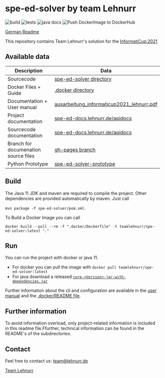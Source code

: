 # spe-ed-solver by team Lehnurr

![build](https://github.com/Lehnurr/spe-ed-solver/workflows/Build/badge.svg)
![tests](https://github.com/Lehnurr/spe-ed-solver/workflows/Tests/badge.svg)
![java docs](https://github.com/Lehnurr/spe-ed-solver/workflows/Update%20Html%20JavaDocs/badge.svg?event=push)
![Push DockerImage to DockerHub](https://github.com/Lehnurr/spe-ed-solver/workflows/Push%20DockerImage%20to%20DockerHub/badge.svg)

[German Readme](README.de-DE.md)

This repository contains Team Lehnurr's solution for the [InformatiCup:2021](https://github.com/informatiCup/informatiCup2021)

## Available data
Description | Data
------------ | -------------
Sourcecode | [spe-ed-solver directory](spe-ed-solver)
Docker Files + Guide | [.docker directory](.docker)
Documentation + User manual | [ausarbeitung_informaticup2021_lehnurr.pdf](elaboration/ausarbeitung_informaticup2021_lehnurr.pdf)
Project documentation | [spe-ed-docs.lehnurr.de/apidocs](https://spe-ed-docs.lehnurr.de/index.html)
Sourcecode documentation | [spe-ed-docs.lehnurr.de/apidocs](https://spe-ed-docs.lehnurr.de/apidocs/index.html)
Branch for documenation source files | [gh-pages branch](https://github.com/Lehnurr/spe-ed-solver/tree/gh-pages)
Python Prototype | [spe-ed-solver-prototype](https://github.com/Lehnurr/spe-ed-solver-prototype)


## Build

The Java 11 JDK and maven are required to compile the project. Other dependencies are provided automatically by maven. Just call 

`mvn package -f spe-ed-solver/pom.xml`.

To Build a Docker Image you can call

`docker build --pull --rm -f ".docker/Dockerfile" -t teamlehnurr/spe-ed-solver:latest "."`

## Run
You can run the project with docker or java 11.

- For docker you can pull the image with `docker pull teamlehnurr/spe-ed-solver:latest`
- For java download a released [`core-<Version>-jar-with-dependencies.jar`](https://github.com/Lehnurr/spe-ed-solver/releases)
  
Further information about the cli and configuration are available in the [user manual](elaboration/ausarbeitung_informaticup2021_lehnurr.pdf) and the [.docker/README file](/.docker).


## Further information

To avoid information overload, only project-related information is included in this readme file.Ffurther, technical information can be found in the README's of the subdirectories.

## Contact
Feel free to contact us: [team@lehnurr.de](mailto:team@lehnurr.de)

[Team Lehnurr](https://team.lehnurr.de)
